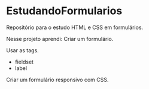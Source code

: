 # EstudandoFormularios
Repositório para o estudo HTML e CSS em formulários.

Nesse projeto aprendi:
Criar um formulário.

Usar as tags.
- fieldset
- label

Criar um formulário responsivo com CSS.
